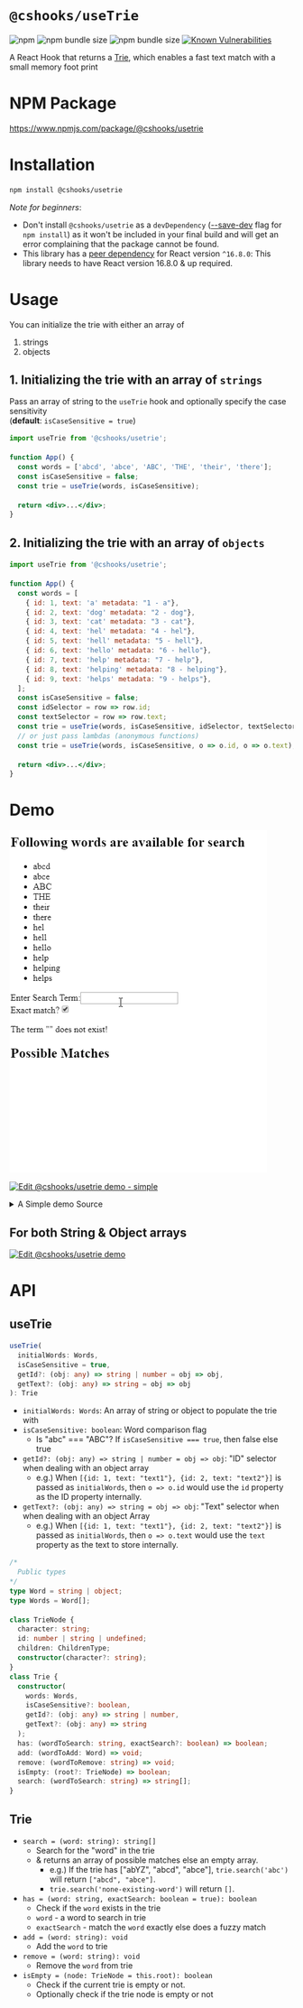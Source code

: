 # `@cshooks/useTrie`

![npm](https://img.shields.io/npm/v/@cshooks/usetrie.svg)
![npm bundle size](https://img.shields.io/bundlephobia/min/@cshooks/usetrie.svg)
![npm bundle size](https://img.shields.io/bundlephobia/minzip/@cshooks/usetrie.svg)
[![Known Vulnerabilities](https://snyk.io/test/github/cshooks/hooks/badge.svg?targetFile=packages%2FuseTrie%2Fpackage.json)](https://snyk.io/test/github/cshooks/hooks?targetFile=packages%2FuseTrie%2Fpackage.json)

A React Hook that returns a [Trie](https://en.wikipedia.org/wiki/Trie), which enables a fast text match with a small memory foot print

# NPM Package

https://www.npmjs.com/package/@cshooks/usetrie

# Installation

```bash
npm install @cshooks/usetrie
```

_Note for beginners_:

- Don't install `@cshooks/usetrie` as a `devDependency` ([--save-dev](https://docs.npmjs.com/cli/install) flag for `npm install`) as it won't be included in your final build and will get an error complaining that the package cannot be found.
- This library has a [peer dependency](https://nodejs.org/en/blog/npm/peer-dependencies/) for React version `^16.8.0`: This library needs to have React version 16.8.0 & up required.

# Usage

You can initialize the trie with either an array of

1. strings
1. objects

## 1. Initializing the trie with an array of `strings`

Pass an array of string to the `useTrie` hook and optionally specify the case sensitivity  
(**default**: `isCaseSensitive = true`)

```jsx
import useTrie from '@cshooks/usetrie';

function App() {
  const words = ['abcd', 'abce', 'ABC', 'THE', 'their', 'there'];
  const isCaseSensitive = false;
  const trie = useTrie(words, isCaseSensitive);

  return <div>...</div>;
}
```

## 2. Initializing the trie with an array of `objects`

```jsx
import useTrie from '@cshooks/usetrie';

function App() {
  const words = [
    { id: 1, text: 'a' metadata: "1 - a"},
    { id: 2, text: 'dog' metadata: "2 - dog"},
    { id: 3, text: 'cat' metadata: "3 - cat"},
    { id: 4, text: 'hel' metadata: "4 - hel"},
    { id: 5, text: 'hell' metadata: "5 - hell"},
    { id: 6, text: 'hello' metadata: "6 - hello"},
    { id: 7, text: 'help' metadata: "7 - help"},
    { id: 8, text: 'helping' metadata: "8 - helping"},
    { id: 9, text: 'helps' metadata: "9 - helps"},
  ];
  const isCaseSensitive = false;
  const idSelector = row => row.id;
  const textSelector = row => row.text;
  const trie = useTrie(words, isCaseSensitive, idSelector, textSelector);
  // or just pass lambdas (anonymous functions)
  const trie = useTrie(words, isCaseSensitive, o => o.id, o => o.text);

  return <div>...</div>;
}
```

# Demo

![simple demo](cshooks-simple-demo.gif)

[![Edit @cshooks/usetrie demo - simple](https://codesandbox.io/static/img/play-codesandbox.svg)](https://codesandbox.io/s/9j6r7113z4?fontsize=14)

<details>
  <summary>A Simple demo Source</summary>

```ts
import * as React from 'react';
import { render } from 'react-dom';

import useTrie, { Trie } from '@cshooks/usetrie';

import './styles.css';

const log = console.log;

function App() {
  // prettier-ignore
  const words = [
    "abcd", "abce", "ABC", "THE", "their",
    "there", "hel", "hell", "hello", "help",
    "helping", "helps"
  ];
  const isCaseSensitive = false;
  const trie = useTrie(words, isCaseSensitive);

  const [term, setTerm] = React.useState('');
  const [isExact, setIsExact] = React.useState(true);

  function checkIfTermExists(e) {
    const { value: entered } = e.target;
    setTerm(entered);
  }

  return (
    <React.Fragment>
      <header>
        <h1>Case Insensitive search</h1>
      </header>
      <section>
        <h2>Following words are available for search</h2>
        <ul>
          {words.map(word => (
            <li key={word}>{word}</li>
          ))}
        </ul>
      </section>
      <section>
        <article>
          <div>
            <label>
              Enter Search Term:
              <input type="text" value={term} onChange={checkIfTermExists} />
            </label>
          </div>
          <label>
            Exact match?
            <input
              type="checkbox"
              checked={isExact}
              onChange={e => setIsExact(e.target.checked)}
            />
          </label>
        </article>
        <article>
          <p>
            The term "{term}"{' '}
            {trie.has(term, isExact) ? 'exists' : 'does not exist!'}
          </p>
        </article>
        <article>
          <h2>Possible Matches</h2>
          <ul>
            {trie.search(term).map(word => (
              <li key={word}>{word}</li>
            ))}
          </ul>
        </article>
      </section>
    </React.Fragment>
  );
}

const rootElement = document.getElementById('root');
render(<App />, rootElement);
```

</details>

## For both String & Object arrays

[![Edit @cshooks/usetrie demo](https://codesandbox.io/static/img/play-codesandbox.svg)](https://codesandbox.io/s/zz2mxlxzp)

# API

## useTrie

```ts
useTrie(
  initialWords: Words,
  isCaseSensitive = true,
  getId?: (obj: any) => string | number = obj => obj,
  getText?: (obj: any) => string = obj => obj
): Trie
```

- `initialWords: Words`: An array of string or object to populate the trie with
- `isCaseSensitive: boolean`: Word comparison flag
  - Is "abc" === "ABC"? If `isCaseSensitive === true`, then false else true
- `getId?: (obj: any) => string | number = obj => obj`: "ID" selector when dealing with an object array
  - e.g.) When `[{id: 1, text: "text1"}, {id: 2, text: "text2"}]` is passed as `initialWords`, then `o => o.id` would use the `id` property as the ID property internally.
- `getText?: (obj: any) => string = obj => obj`: "Text" selector when when dealing with an object Array
  - e.g.) When `[{id: 1, text: "text1"}, {id: 2, text: "text2"}]` is passed as `initialWords`, then `o => o.text` would use the `text` property as the text to store internally.

```ts
/*
  Public types
*/
type Word = string | object;
type Words = Word[];

class TrieNode {
  character: string;
  id: number | string | undefined;
  children: ChildrenType;
  constructor(character?: string);
}
class Trie {
  constructor(
    words: Words,
    isCaseSensitive?: boolean,
    getId?: (obj: any) => string | number,
    getText?: (obj: any) => string
  );
  has: (wordToSearch: string, exactSearch?: boolean) => boolean;
  add: (wordToAdd: Word) => void;
  remove: (wordToRemove: string) => void;
  isEmpty: (root?: TrieNode) => boolean;
  search: (wordToSearch: string) => string[];
}
```

## Trie

- `search = (word: string): string[]`
  - Search for the "word" in the trie
  - & returns an array of possible matches else an empty array.
    - e.g.) If the trie has ["abYZ", "abcd", "abce"], `trie.search('abc')` will return `["abcd", "abce"]`.
    - `trie.search('none-existing-word')` will return `[]`.
- `has = (word: string, exactSearch: boolean = true): boolean`
  - Check if the `word` exists in the trie
  - `word` - a word to search in trie
  - `exactSearch` - match the `word` exactly else does a fuzzy match
- `add = (word: string): void`
  - Add the `word` to trie
- `remove = (word: string): void`
  - Remove the `word` from trie
- `isEmpty = (node: TrieNode = this.root): boolean`
  - Check if the current trie is empty or not.
  - Optionally check if the trie node is empty or not
